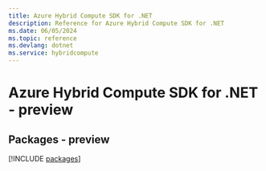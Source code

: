 ```yaml
---
title: Azure Hybrid Compute SDK for .NET
description: Reference for Azure Hybrid Compute SDK for .NET
ms.date: 06/05/2024
ms.topic: reference
ms.devlang: dotnet
ms.service: hybridcompute
---
```

# Azure Hybrid Compute SDK for .NET - preview
## Packages - preview
[!INCLUDE [packages](hybrid-compute-index.md)]